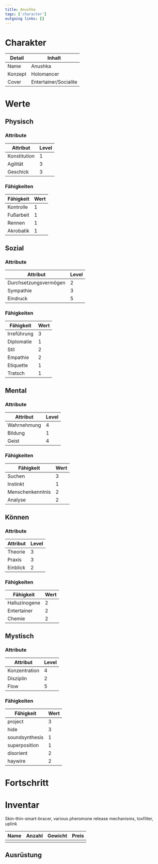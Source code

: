 ```yaml
---
title: Anushka  
tags: ['character']
outgoing links: []  
---
```

# Charakter
|Detail|Inhalt|
|-|-|
|Name | Anushka|
|Konzept|Holomancer|
|Cover| Entertainer/Socialite|


# Werte
## Physisch
### Attribute
|Attribut|Level|
|-|-|
| Konstitution | 1 |
| Agilität | 3 |
| Geschick | 3 |

### Fähigkeiten
|Fähigkeit|Wert|
|-|-|
| Kontrolle | 1|
| Fußarbeit | 1|
| Rennen | 1|
| Akrobatik | 1|


## Sozial
### Attribute 
|Attribut|Level|
|-|-|
| Durchsetzungsvermögen | 2 |
| Sympathie | 3 |
| Eindruck | 5 |


### Fähigkeiten
|Fähigkeit|Wert|
|-|-|
| Irreführung | 3|
| Diplomatie | 1|
| Stil | 2|
| Empathie | 2| 
| Etiquette | 1|
| Tratsch | 1|


## Mental
### Attribute 
|Attribut|Level|
|-|-|
| Wahrnehmung | 4 |
| Bildung | 1 |
| Geist | 4 |


### Fähigkeiten
|Fähigkeit|Wert|
|-|-|
| Suchen | 3|
| Instinkt | 1|
| Menschenkenntnis | 2|
| Analyse | 2|


## Können
### Attribute 
|Attribut|Level|
|-|-|
| Theorie | 3 |
| Praxis | 3 |
| Einblick | 2 |


### Fähigkeiten
|Fähigkeit|Wert|
|-|-|
| Halluzinogene | 2|
| Entertainer | 2|
| Chemie | 2|

## Mystisch
### Attribute 
|Attribut|Level|
|-|-|
| Konzentration | 4 |
| Disziplin | 2 |
| Flow | 5 |


### Fähigkeiten
|Fähigkeit|Wert|
|-|-|
| project | 3|
| hide | 3|
| soundsynthesis | 1|
| superposition | 1|
| disorient | 2|
| haywire | 2|


# Fortschritt

# Inventar
Skin-thin-smart-bracer, various pheromone release mechanisms, toxfilter, uplink

|Name|Anzahl|Gewicht|Preis|
|---|---|---|---|
|||||

## Ausrüstung

